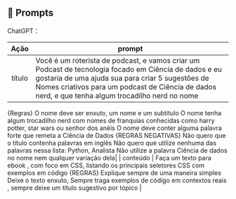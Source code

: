 ## 🧠 Prompts


ChatGPT：

|   Ação   | prompt                                                                                                                                                                                                                                                                         |
| :------: | ------------------------------------------------------------------------------------------------------------------------------------------------------------------------------------------------------------------------------------------------------------------------------ |
|  título  | Você é um roterista de podcast, e vamos criar um Podcast de tecnologia focado em Ciência de dados e eu gostaria de uma ajuda sua para criar 5 sugestões de Nomes criativos para um podcast de Ciência de dados nerd, e que tenha algum trocadilho nerd no nome 
{Regras} 
O nome deve ser enxuto, um nome e um subtítulo
O nome tenha algum trocadilho nerd com nomes de franquias conhecidas como harry potter, star wars ou senhor dos anéis
O nome deve conter alguma palavra forte que remeta a Ciência de Dados 
{REGRAS NEGATIVAS} 
Não quero que o título contenha palavras em inglês 
Não quero que utilize nenhuma das palavras nessa lista: Python, Analista
Não utilize a palavra Ciência de dados no nome nem qualquer variação dela|
| conteúdo | Faça um texto para ebook , com foco em CSS, listando os principais seletores CSS com exemplos em código {REGRAS} Explique sempre de uma maneira simples Deixe o texto enxuto, Sempre traga exemplos de código em contextos reais , sempre deixe um título sugestivo por tópico |

